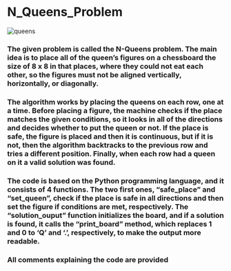 # N_Queens_Problem
![queens](https://github.com/VerkholatIvan/N_Queens_Problem/assets/123458146/be40b7f6-cff6-485a-8f63-22e6b247a1a3)

### The given problem is called the N-Queens problem. The main idea is to place all of the queen’s figures on a chessboard the size of 8 x 8 in that places, where they could not eat each other, so the figures must not be aligned vertically, horizontally, or diagonally. 
### The algorithm works by placing the queens on each row, one at a time. Before placing a figure, the machine checks if the place matches the given conditions, so it looks in all of the directions and decides whether to put the queen or not. If the place is safe, the figure is placed and then it is continuous, but if it is not, then the algorithm backtracks to the previous row and tries a different position. Finally, when each row had a queen on it a valid solution was found.
### The code is based on the Python programming language, and it consists of 4 functions. The two first ones, “safe_place” and “set_queen”, check if the place is safe in all directions and then set the figure if conditions are met, respectively. The “solution_ouput” function initializes the board, and if a solution is found, it calls the “print_board” method, which replaces 1 and 0 to ‘Q’ and ‘.’, respectively, to make the output more readable.
### All comments explaining the code are provided 
